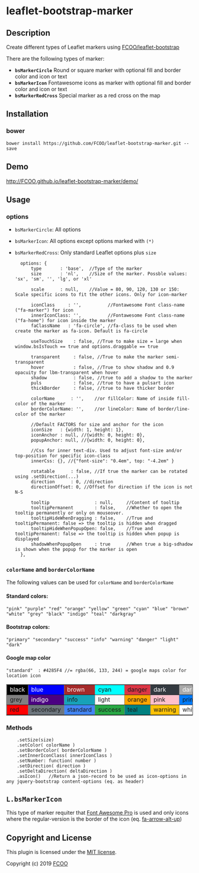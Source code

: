 # leaflet-bootstrap-marker
>


## Description
Create different types of Leaflet markers using [FCOO/leaflet-bootstrap](https://github.com/FCOO/leaflet-bootstrap)  

There are the following types of marker:

- **`bsMarkerCircle`** Round or square marker with optional fill and border color and icon or text
- **`bsMarkerIcon`** Fontawesome icons as marker with optional fill and border color and icon or text
- **`bsMarkerRedCross`** Special marker as a red cross on the map

## Installation
### bower
`bower install https://github.com/FCOO/leaflet-bootstrap-marker.git --save`

## Demo
http://FCOO.github.io/leaflet-bootstrap-marker/demo/ 

## Usage

### options 
- `bsMarkerCircle`: All options
- `bsMarkerIcon`: All options except options marked with `(*)`
- `bsMarkerRedCross`: Only standard Leaflet options plus `size`

        options: {
            type       : 'base',  //Type of the marker
            size       : 'nl',    //Size of the marker. Possble values: 'sx', 'sm', '', 'lg', or 'xl'

            scale      : null,    //Value = 80, 90, 120, 130 or 150: Scale specific icons to fit the other icons. Only for icon-marker

            iconClass     : '',          //Fontawesome Font class-name ("fa-marker") for icon
            innerIconClass: '',          //Fontawesome Font class-name ("fa-home") for icon inside the marker
            faClassName   : 'fa-circle', //fa-class to be used when create the marker as fa-icon. Default is fa-circle

            useTouchSize    : false, //True to make size = large when window.bsIsTouch == true and options.draggable == true

            transparent     : false, //True to make the marker semi-transparent
            hover           : false, //True to show shadow and 0.9 opacuity for lbm-transparent when hover
            shadow          : false, //true to add a shadow to the marker
            puls            : false, //true to have a pulsart icon
            thickBorder     : false, //true to have thicker border

            colorName      : '',    //or fillColor: Name of inside fill-color of the marker
            borderColorName: '',    //or lineColor: Name of border/line-color of the marker

            //Default FACTORS for size and anchor for the icon
            iconSize   : {width: 1, height: 1},
            iconAnchor : null, //{width: 0, height: 0},
            popupAnchor: null, //{width: 0, height: 0},

            //Css for inner text-div. Used to adjust font-size and/or top-position for specific icon-class
            innerCss: {}, //{"font-size": "0.4em", top: "-4.2em" }

            rotatable      : false, //If true the marker can be rotated using .setDirection(...)
            direction      : 0, //direction
            directionOffset: 0, //Offset for direction if the icon is not N-S

            tooltip                 : null,     //Content of tooltip
            tooltipPermanent        : false,    //Whether to open the tooltip permanently or only on mouseover.
            tooltipHideWhenDragging : false,    //True and tooltipPermanent: false => the tooltip is hidden when dragged
            tooltipHideWhenPopupOpen: false,    //True and tooltipPermanent: false => the tooltip is hidden when popup is displayed
            shadowWhenPopupOpen     : true      //When true a big-sdhadow is shown when the popup for the marker is open
        },

### `colorName` and `borderColorName`
The following values can be used for `colorName` and `borderColorName`
#### Standard colors:

    "pink" "purple" "red" "orange" "yellow" "green" "cyan" "blue" "brown" "white" "grey" "black" "indigo" "teal" "darkgray"     

#### Bootstrap colors:

	"primary" "secondary" "success" "info" "warning" "danger" "light" "dark"

#### Google map color

    "standard"  : #4285F4 //= rgba(66, 133, 244) = google maps color for location icon

<table border=1>
<tr>
    <td style="background-color: black; color:white">black</td>
    <td style="background-color: blue; color:white">blue</td>
    <td style="background-color: brown; color:white">brown</td>
    <td style="background-color: cyan">cyan</td>
    <td style="background-color: rgb(220, 53, 69)">danger</td>
    <td style="background-color: rgb(52, 58, 64); color:white">dark</td>
    <td style="background-color: darkgray; color:white">darkgray</td>
    <td style="background-color: green">green</td>
</tr><tr>
    <td style="background-color: grey">grey</td>
    <td style="background-color: indigo; color:white">indigo</td>
    <td style="background-color: rgb(23, 162, 184)">info</td>
    <td style="background-color: rgb(248, 249, 250)">light</td>
    <td style="background-color: orange">orange</td>
    <td style="background-color: pink">pink</td>
    <td style="background-color: rgb(0, 123, 255)">primary</td>
    <td style="background-color: purple; color:white">purple</td>
</tr><tr>
    <td style="background-color: red">red</td>
    <td style="background-color: rgb(108, 117, 125)">secondary</td>
    <td style="background-color: #4285F4">standard</td>
    <td style="background-color: rgb(40, 167, 69)">success</td>
    <td style="background-color: teal">teal</td>
    <td style="background-color: rgb(255, 193, 7)">warning</td>
    <td style="background-color: white">white</td>
    <td style="background-color: yellow">yellow</td>
</tr>
</table>

### Methods

        .setSize(size)
        .setColor( colorName )
        .setBorderColor( borderColorName )
        .setInnerIconClass( innerIconClass )
        .setNumber: function( number )
        .setDirection( direction )
        .setDeltaDirection( deltaDirection )
        .asIcon()   //Return a json-record to be used as icon-options in any jquery-bootstrap content-options (eq. as header)


## `L.bsMarkerIcon`
This type of marker requiter that [Font Awesome Pro](https://fontawesome.com/pro) is used and only icons where the regular-version is the border of the icon (eq. [fa-arrow-alt-up](https://fontawesome.com/icons/arrow-alt-up?style=solid))



<!-- 
### options
| Id | Type | Default | Description |
| :--: | :--: | :-----: | --- |
| options1 | boolean | true | If <code>true</code> the ... |
| options2 | string | null | Contain the ... |

 -->


## Copyright and License
This plugin is licensed under the [MIT license](https://github.com/FCOO/leaflet-bootstrap-marker/LICENSE).

Copyright (c) 2019 [FCOO](https://github.com/FCOO)

